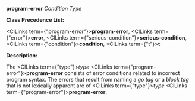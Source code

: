 **program-error** *Condition Type* 



**Class Precedence List:** 



<ClLinks  term={"program-error"}><b>program-error</b></ClLinks>, <ClLinks  term={"error"}><b>error</b></ClLinks>, <ClLinks  term={"serious-condition"}><b>serious-condition</b></ClLinks>, <ClLinks  term={"condition"}><b>condition</b></ClLinks>, <ClLinks  term={"t"}><b>t</b></ClLinks> 



**Description:** 



The <ClLinks  term={"type"}><i>type</i></ClLinks> <ClLinks  term={"program-error"}><b>program-error</b></ClLinks> consists of error conditions related to incorrect program syntax. The errors that result from naming a *go tag* or a *block tag* that is not lexically apparent are of <ClLinks  term={"type"}><i>type</i></ClLinks> <ClLinks  term={"program-error"}><b>program-error</b></ClLinks>. 



